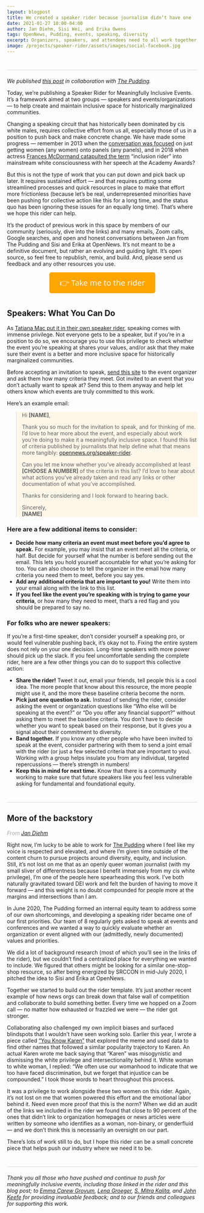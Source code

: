 ```yaml
---
layout: blogpost
title: We created a speaker rider because journalism didn’t have one
date: 2021-01-27 10:00-04:00
author: Jan Diehm, Sisi Wei, and Erika Owens
tags: OpenNews, Pudding, events, speaking, diversity
excerpt: Organizers, speakers, and attendees need to all work together to make events more inclusive.
image: /projects/speaker-rider/assets/images/social-facebook.jpg
---
```


<style>
  p.divider {
    margin: 40px 0px 20px;
    border-bottom: 1px solid #d4d4d4;
  }
  p.to-the-rider {
    margin: 0 auto 40px;
    width: 280px;
  }
  p.to-the-rider a {
    padding: 18px;
    background-color: orange;
    border: 0;
    border-radius: .25em;
    color: #fff;
    text-decoration: none;
    font-size: 1.3rem;
    line-height: 1.2rem;
    text-align: center;
    display: block;
    font-family: "sofia-pro", "Open Sans", Helvetica, Verdana, Arial, sans-serif;
  }
  p.to-the-rider a:hover{
    background-color: #e89600;
  }
</style>
<p class="divider"></p>

_We published [this post](https://pudding.cool/process/speaker-rider) in collaboration with [The Pudding](https://pudding.cool)._

Today, we’re publishing a Speaker Rider for Meaningfully Inclusive Events. It’s a framework aimed at two groups — speakers and events/organizations — to help create and maintain inclusive space for historically marginalized communities. 

Changing a speaking circuit that has historically been dominated by cis white males, requires collective effort from us all, especially those of us in a position to push back and make concrete change. We have made some progress — remember in 2013 when the [conversation was focused](https://www.theatlantic.com/technology/archive/2013/01/-the-panel-pledge-a-follow-up/266886/) on just getting women (any women) onto panels (any panels), and in 2018 when actress [Frances McDormand catapulted the term](https://www.npr.org/sections/thetwo-way/2018/03/05/590867132/whats-an-inclusion-rider-here-s-the-story-behind-frances-mcdormand-s-closing-wor) “inclusion rider” into mainstream white consciousness with her speech at the Academy Awards? 

But this is not the type of work that you can put down and pick back up later. It requires sustained effort — and that requires putting some streamlined processes and quick resources in place to make that effort more frictionless (because let’s be real, underrepresented minorities have been pushing for collective action like this for a long time, and the status quo has been ignoring these issues for an equally long time). That’s where we hope this rider can help.  

It’s the product of previous work in this space by members of our community (seriously, dive into the links) and many emails, Zoom calls, Google searches, and open and honest conversations between Jan from The Pudding and Sisi and Erika at OpenNews. It’s not meant to be a definitive document, but rather an evolving and guiding light. It’s open source, so feel free to republish, remix, and build. And, please send us feedback and any other resources you use. 

<p class="to-the-rider"><a href="https://opennews.org/projects/speaker-rider/">👉 Take me to the rider</a></p>

## Speakers: What You Can Do

As [Tatiana Mac put it in their own speaker rider](https://gist.github.com/tatianamac/493ca668ee7f7c07a5b282f6d9132552), speaking comes with immense privilege. Not everyone gets to be a speaker, but if you’re in a position to do so, we encourage you to use this privilege to check whether the event you’re speaking at shares your values, and/or ask that they make sure their event is a better and more inclusive space for historically marginalized communities.

Before accepting an invitation to speak, [send this site](https://opennews.org/speaker-rider) to the event organizer and ask them how many criteria they meet. Got invited to an event that you don’t actually want to speak at? Send this to them anyway and help let others know which events are truly committed to this work.

Here’s an example email:

<blockquote style="background-color: #ffa50014;"><p>Hi <strong>[NAME]</strong>,</p>
<p>Thank you so much for the invitation to speak, and for thinking of me. I’d love to hear more about the event, and especially about work you’re doing to make it a meaningfully inclusive space. I found this list of criteria published by journalists that help define what that means more tangibly: <a href="https://opennews.org/speaker-rider">opennews.org/speaker-rider</a>.</p>
<p>Can you let me know whether you’ve already accomplished at least <strong>[CHOOSE A NUMBER]</strong> of the criteria in this list? I’d love to hear about what actions you’ve already taken and read any links or other documentation of what you’ve accomplished.</p>
<p>Thanks for considering and I look forward to hearing back.</p>
<p>Sincerely,<br/>
<strong>[NAME]</strong></p></blockquote>

### Here are a few additional items to consider:

*   **Decide how many criteria an event must meet before you’d agree to speak.** For example, you may insist that an event meet all the criteria, or half. But decide for yourself what the number is before sending out the email. This lets you hold yourself accountable for what you’re asking for too. You can also choose to tell the organizer in the email how many criteria you need them to meet, before you say yes.
*   **Add any additional criteria that are important to you!** Write them into your email along with the link to this list.
*   **If you feel like the event you’re speaking with is trying to game your criteria**, or how many they need to meet, that’s a red flag and you should be prepared to say no.

### For folks who are newer speakers:

If you’re a first-time speaker, don’t consider yourself a speaking pro, or would feel vulnerable pushing back, it’s okay not to. Fixing the entire system does not rely on your one decision. Long-time speakers with more power should pick up the slack. If you feel uncomfortable sending the complete rider, here are a few other things you can do to support this collective action:

*   **Share the rider!** Tweet it out, email your friends, tell people this is a cool idea. The more people that know about this resource, the more people might use it, and the more these baseline criteria become the norm.
*   **Pick just one question to ask.** Instead of sending the rider, consider asking the event or organization questions like “Who else will be speaking at the event?” or “Do you offer any financial support?” without asking them to meet the baseline criteria. You don’t have to decide whether you want to speak based on their response, but it gives you a signal about their commitment to diversity.
*   **Band together.** If you know any other people who have been invited to speak at the event, consider partnering with them to send a joint email with the rider (or just a few selected criteria that are important to you). Working with a group helps insulate you from any individual, targeted repercussions — there’s strength in numbers!
*   **Keep this in mind for next time.** Know that there is a community working to make sure that future speakers like you feel less vulnerable asking for fundamental and foundational equity.

<p class="divider"></p>

## More of the backstory 

<p style="color:darkgray; font-style: italic;">From <a href="https://pudding.cool/author/jan-diehm/">Jan Diehm</a></p>

Right now, I’m lucky to be able to work for [The Pudding](https://pudding.cool/) where I feel like my voice is respected and elevated, and where I’m given time outside of the content churn to pursue projects around diversity, equity, and inclusion. Still, it’s not lost on me that as an openly queer woman journalist (with my small sliver of differentness because I benefit immensely from my cis white privilege), I’m one of the people here spearheading this work. I’ve both naturally gravitated toward DEI work and felt the burden of having to move it forward — and this weight is no doubt compounded for people more at the margins and intersections than I am.  

In June 2020, The Pudding formed an internal equity team to address some of our own shortcomings, and developing a speaking rider became one of our first priorities. Our team of 8 regularly gets asked to speak at events and conferences and we wanted a way to quickly evaluate whether an organization or event aligned with our (admittedly, newly documented) values and priorities. 

We did a lot of background research (most of which you’ll see in the links of the rider), but we couldn’t find a centralized place for everything we wanted to include. We figured that others might be looking for a similar one-stop-shop resource, so after being energized by SRCCON in mid-July 2020, I pitched the idea to Sisi and Erika at OpenNews.

Together we started to build out the rider template. It’s just another recent example of how news orgs can break down that false wall of competition and collaborate to build something better. Every time we hopped on a Zoom call — no matter how exhausted or frazzled we were — the rider got stronger.  

Collaborating also challenged my own implicit biases and surfaced blindspots that I wouldn’t have seen working solo. Earlier this year, I wrote a piece called [“You Know Karen”](https://pudding.cool/2020/06/karen/) that explored the meme and used data to find other names that followed a similar popularity trajectory to Karen. An actual Karen wrote me back saying that “Karen” was misogynistic and dismissing the white privilege and intersectionality behind it. White woman to white woman, I replied: “We often use our womanhood to indicate that we too have faced discrimination, but we forget that injustice can be compounded.” I took those words to heart throughout this process.

It was a privilege to work alongside these two women on this rider. Again, it’s not lost on me that women powered this effort and the emotional labor behind it. Need even more proof that this is the norm? When we did an audit of the links we included in the rider we found that close to 90 percent of the ones that didn’t link to organization homepages or news articles were written by someone who identifies as a woman, non-binary, or genderfluid — and we don’t think this is necessarily an oversight on our part.

There’s lots of work still to do, but I hope this rider can be a small concrete piece that helps push our industry where we need it to be.

<p class="divider"></p>

_Thank you all those who have pushed and continue to push for meaningfully inclusive events, including those linked in the rider and this blog post; to [Emma Carew Grovum](https://emmacarewgrovum.com/), [Lena Groeger](https://lenagroeger.com/), [S. Mitra Kalita](http://mitrakalita.com/), and [John Keefe](https://johnkeefe.net/) for providing invaluable feedback; and to our friends and colleagues for supporting this work._
